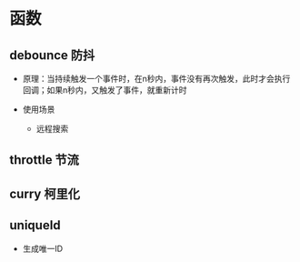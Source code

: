 # 函数

## debounce 防抖

- 原理：当持续触发一个事件时，在n秒内，事件没有再次触发，此时才会执行回调；如果n秒内，又触发了事件，就重新计时

- 使用场景

  - 远程搜索

## throttle 节流

## curry 柯里化

## uniqueId

- 生成唯一ID
